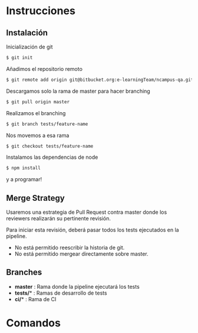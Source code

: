 # Instrucciones

## Instalación

Inicialización de git
```sh
$ git init
```
Añadimos el repositorio remoto
```sh
$ git remote add origin git@bitbucket.org:e-learningTeam/ncampus-qa.git
```
Descargamos solo la rama de master para hacer branching
```sh
$ git pull origin master
```
Realizamos el branching
```sh
$ git branch tests/feature-name
```
Nos movemos a esa rama
```sh
$ git checkout tests/feature-name
```
Instalamos las dependencias de node
```sh
$ npm install
```



y a programar!



## Merge Strategy
Usaremos una estrategia de Pull Request contra master donde los reviewers realizarán su pertinente revisión.

Para iniciar esta revisión, deberá pasar todos los tests ejecutados en la pipeline. 

- No está permitido reescribir la historia de git.
- No está permitido mergear directamente sobre master.


## Branches
- **master** : Rama donde la pipeline ejecutará los tests
- **tests/*** : Ramas de desarrollo de tests
- **ci/*** : Rama de CI

# Comandos


